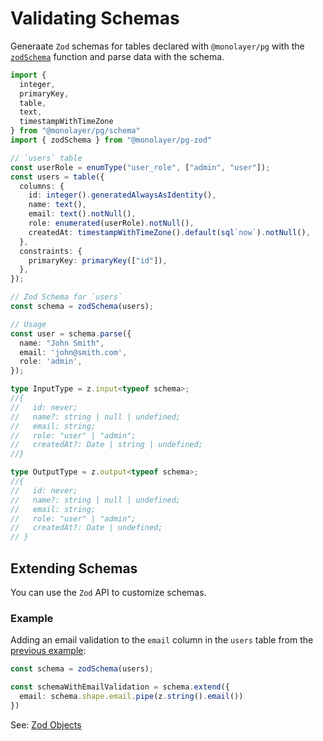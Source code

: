 # Validating Schemas

Generaate `Zod` schemas for tables declared with `@monolayer/pg` with the  [`zodSchema`](./../api/functions/zodSchema.md) function and parse data with the schema.

```ts
import {
  integer,
  primaryKey,
  table,
  text,
  timestampWithTimeZone
} from "@monolayer/pg/schema"
import { zodSchema } from "@monolayer/pg-zod"

// `users` table
const userRole = enumType("user_role", ["admin", "user"]);
const users = table({
  columns: {
    id: integer().generatedAlwaysAsIdentity(),
    name: text(),
    email: text().notNull(),
    role: enumerated(userRole).notNull(),
    createdAt: timestampWithTimeZone().default(sql`now`).notNull(),
  },
  constraints: {
    primaryKey: primaryKey(["id"]),
  },
});

// Zod Schema for `users`
const schema = zodSchema(users);

// Usage
const user = schema.parse({
  name: "John Smith",
  email: 'john@smith.com',
  role: 'admin',
});

type InputType = z.input<typeof schema>;
//{
//   id: never;
//   name?: string | null | undefined;
//   email: string;
//   role: "user" | "admin";
//   createdAt?: Date | string | undefined;
//}

type OutputType = z.output<typeof schema>;
//{
//   id: never;
//   name?: string | null | undefined;
//   email: string;
//   role: "user" | "admin";
//   createdAt?: Date | undefined;
// }

```

## Extending Schemas

You can use the `Zod` API to customize schemas.

### Example

Adding an email validation to the `email` column in the `users` table from the [previous example](#validating-schemas):

```ts
const schema = zodSchema(users);

const schemaWithEmailValidation = schema.extend({
  email: schema.shape.email.pipe(z.string().email())
})
```

See: [Zod Objects](https://zod.dev/?id=objects)
